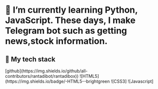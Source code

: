 
<!--
**rantadibot/rantadibot** is a ✨ _special_ ✨ repository because its `README.md` (this file) appears on your GitHub profile.

Here are some ideas to get you started:

- 🔭 I’m currently working on ...
- 🌱 I’m currently learning ...
- 👯 I’m looking to collaborate on ...
- 🤔 I’m looking for help with ...
- 💬 Ask me about ...
- 📫 How to reach me: ...
- 😄 Pronouns: ...
- ⚡ Fun fact: ...
-->
<h1> 🌱 I’m currently learning Python, JavaScript. These days, I make Telegram bot such as getting news,stock information.</h1>
<h2> 🤔 My tech stack</h2>
[github](https://img.shields.io/github/all-contributors/rantadibot/rantadibox))
![HTML5](https://img.shields.io/badge/-HTML5--brightgreen
![CSS3]
![Javascript]
  
  
